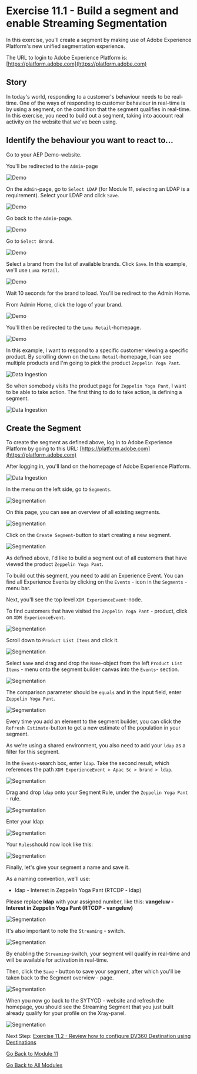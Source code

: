 # Exercise 11.1 - Build a segment and enable Streaming Segmentation

In this exercise, you'll create a segment by making use of Adobe Experience Platform's new unified segmentation experience.

The URL to login to Adobe Experience Platform is: [https://platform.adobe.com](https://platform.adobe.com)

## Story

In today's world, responding to a customer's behaviour needs to be real-time. One of the ways of responding to customer behaviour in real-time is by using a segment, on the condition that the segment qualifies in real-time. In this exercise, you need to build out a segment, taking into account real activity on the website that we've been using.

## Identify the behaviour you want to react to...

Go to your AEP Demo-website.

You'll be redirected to the ``Admin``-page

![Demo](./images/1.png)
  
On the ``Admin``-page, go to ``Select LDAP`` (for Module 11, selecting an LDAP is a requirement). Select your LDAP and click ``Save``.

![Demo](./images/ldap.png)

Go back to the ``Admin``-page.

![Demo](./images/1a.png)

Go to ``Select Brand``.
  
![Demo](./images/2.png)
  
Select a brand from the list of available brands. Click ``Save``. In this example, we'll use ``Luma Retail``.
  
![Demo](./images/3.png)
  
Wait 10 seconds for the brand to load. You'll be redirect to the Admin Home.
  
From Admin Home, click the logo of your brand.

![Demo](./images/adm_home.png)

You'll then be redirected to the ``Luma Retail``-homepage.

![Demo](./images/lb_home.png)

In this example, I want to respond to a specific customer viewing a specific product.
By scrolling down on the ``Luma Retail``-homepage, I can see multiple products and I'm going to pick the product ``Zeppelin Yoga Pant``.

![Data Ingestion](./images/homenadia.png)

So when somebody visits the product page for ``Zeppelin Yoga Pant``, I want to be able to take action. The first thing to do to take action, is defining a segment.

![Data Ingestion](./images/homenadiapp.png)

## Create the Segment

To create the segment as defined above, log in to Adobe Experience Platform by going to this URL: [https://platform.adobe.com](https://platform.adobe.com)

After logging in, you'll land on the homepage of Adobe Experience Platform.

![Data Ingestion](./images/home.png)

In the menu on the left side, go to ```Segments```.

![Segmentation](./images/menuseg.png)

On this page, you can see an overview of all existing segments.

![Segmentation](./images/segmentation.png)

Click on the ``Create Segment``-button to start creating a new segment.

![Segmentation](./images/createnewsegment.png)

As defined above, I'd like to build a segment out of all customers that have viewed the product ``Zeppelin Yoga Pant``.

To build out this segment, you need to add an Experience Event. You can find all Experience Events by clicking on the ```Events``` - icon in the ```Segments``` - menu bar.

Next, you'll see the top level ``XDM ExperienceEvent``-node.

To find customers that have visited the ```Zeppelin Yoga Pant``` - product, click on ```XDM ExperienceEvent```.

![Segmentation](./images/findee.png)

Scroll down to ```Product List Items``` and click it.

![Segmentation](./images/see.png)

Select ```Name``` and drag and drop the ```Name```-object from the left ```Product List Items``` - menu onto the segment builder canvas into the ```Events```- section.

![Segmentation](./images/eewebpdtlname1.png)

The comparison parameter should be ```equals``` and in the input field, enter ```Zeppelin Yoga Pant```.

![Segmentation](./images/pv.png)

Every time you add an element to the segment builder, you can click the ``Refresh Estimate``-button to get a new estimate of the population in your segment.

As we're using a shared environment, you also need to add your ``ldap`` as a filter for this segment.

In the ``Events``-search box, enter ``ldap``. Take the second result, which references the path ``XDM ExperienceEvent > Apac Sc > brand > ldap``.

![Segmentation](./images/ldap1.png)

Drag and drop ``ldap`` onto your Segment Rule, under the ``Zeppelin Yoga Pant`` - rule.

![Segmentation](./images/ldap2.png)

Enter your ldap:

![Segmentation](./images/ldap3.png)

Your ``Rules``should now look like this:

![Segmentation](./images/ldap4.png)

Finally, let's give your segment a name and save it.

As a naming convention, we'll use:

* ldap - Interest in Zeppelin Yoga Pant (RTCDP - ldap)

Please replace **ldap** with your assigned number, like this:
**vangeluw - Interest in Zeppelin Yoga Pant (RTCDP - vangeluw)**

![Segmentation](./images/segmentname.png)

It's also important to note the ``Streaming`` - switch.

![Segmentation](./images/streaming.png)

By enabling the ``Streaming``-switch, your segment will qualify in real-time and will be available for activation in real-time.

Then, click the ```Save``` - button to save your segment, after which you'll be taken back to the Segment overview - page.

![Segmentation](./images/savedsegment.png)

When you now go back to the SYTYCD - website and refresh the homepage, you should see the Streaming Segment that you just built already qualify for your profile on the Xray-panel.

![Segmentation](./images/xraystrseg.png)

Next Step: [Exercise 11.2 - Review how to configure DV360 Destination using Destinations](./ex2.md)

[Go Back to Module 11](./README.md)

[Go Back to All Modules](../../README.md)
